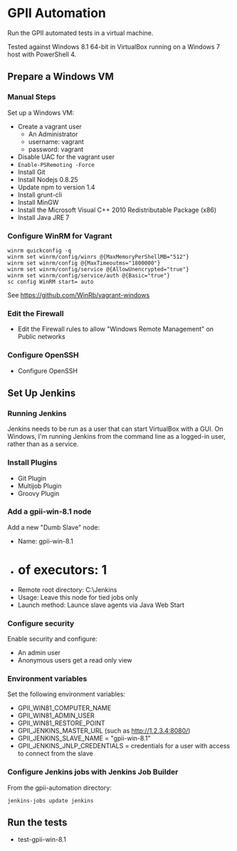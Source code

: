 GPII Automation
===============

Run the GPII automated tests in a virtual machine.

Tested against Windows 8.1 64-bit in VirtualBox running on a Windows 7 host with PowerShell 4.

Prepare a Windows VM
--------------------

### Manual Steps

Set up a Windows VM:

* Create a vagrant user
  * An Administrator
  * username: vagrant
  * password: vagrant
* Disable UAC for the vagrant user
* `Enable-PSRemoting -Force`
* Install Git
* Install Nodejs 0.8.25
* Update npm to version 1.4
* Install grunt-cli
* Install MinGW
* Install the Microsoft Visual C++ 2010 Redistributable Package (x86)
* Install Java JRE 7

### Configure WinRM for Vagrant

```
winrm quickconfig -q
winrm set winrm/config/winrs @{MaxMemoryPerShellMB="512"}
winrm set winrm/config @{MaxTimeoutms="1800000"}
winrm set winrm/config/service @{AllowUnencrypted="true"}
winrm set winrm/config/service/auth @{Basic="true"}
sc config WinRM start= auto
```

See https://github.com/WinRb/vagrant-windows

### Edit the Firewall

* Edit the Firewall rules to allow "Windows Remote Management" on Public networks

### Configure OpenSSH

* Configure OpenSSH

Set Up Jenkins
--------------

### Running Jenkins

Jenkins needs to be run as a user that can start VirtualBox with a GUI. On Windows, I'm running Jenkins from the command line as a logged-in user, rather than as a service.

### Install Plugins

* Git Plugin
* Multijob Plugin
* Groovy Plugin

### Add a gpii-win-8.1 node

Add a new "Dumb Slave" node:

* Name: gpii-win-8.1
* # of executors: 1
* Remote root directory: C:\Jenkins
* Usage: Leave this node for tied jobs only
* Launch method: Launce slave agents via Java Web Start

### Configure security

Enable security and configure:

* An admin user
* Anonymous users get a read only view

### Environment variables

Set the following environment variables:

* GPII_WIN81_COMPUTER_NAME
* GPII_WIN81_ADMIN_USER
* GPII_WIN81_RESTORE_POINT
* GPII_JENKINS_MASTER_URL (such as http://1.2.3.4:8080/)
* GPII_JENKINS_SLAVE_NAME = "gpii-win-8.1"
* GPII_JENKINS_JNLP_CREDENTIALS = credentials for a user with access to connect from the slave

### Configure Jenkins jobs with Jenkins Job Builder

From the gpii-automation directory:

```
jenkins-jobs update jenkins
```

Run the tests
-------------

* test-gpii-win-8.1
